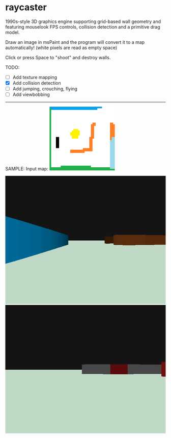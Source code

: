 # raycaster
1990s-style 3D graphics engine supporting grid-based wall geometry and featuring mouselook FPS controls, collision detection and a primitive drag model.

Draw an image in msPaint and the program will convert it to a map automatically! (white pixels are read as empty space)

Click or press Space to "shoot" and destroy walls.

TODO:
- [ ] Add texture mapping
- [x] Add collision detection
- [ ] Add jumping, crouching, flying
- [ ] Add viewbobbing

-------------------
SAMPLE:
Input map:
![input map](map_large.png)

![Sample Scene](raycaster_demo_untextured.gif)
![Shooting Gallery](shooting_gallery.gif)
